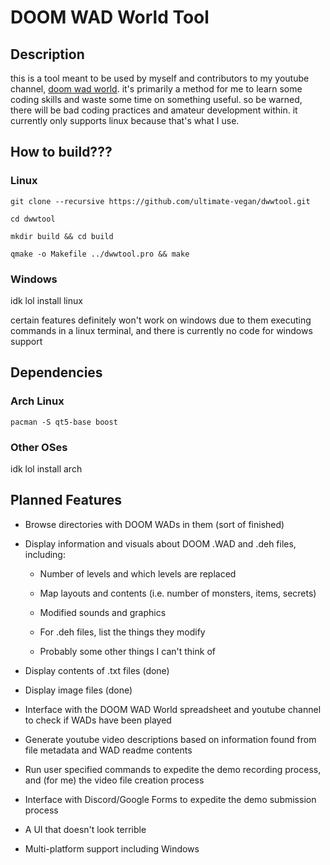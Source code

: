 # DOOM WAD World Tool

## Description

this is a tool meant to be used by myself and contributors to my youtube channel, [doom wad world](https://www.youtube.com/channel/UCGwgSggXMjKQkp3_vup4EtA). it's primarily a method for me to learn some coding skills and waste some time on something useful. so be warned, there will be bad coding practices and amateur development within. it currently only supports linux because that's what I use.

## How to build???

### Linux

`git clone --recursive https://github.com/ultimate-vegan/dwwtool.git`

`cd dwwtool`

`mkdir build && cd build`

`qmake -o Makefile ../dwwtool.pro && make`

### Windows

idk lol install linux

certain features definitely won't work on windows due to them executing commands in a linux terminal, and there is currently no code for windows support

## Dependencies

### Arch Linux

`pacman -S qt5-base boost`

### Other OSes

idk lol install arch

## Planned Features

- Browse directories with DOOM WADs in them (sort of finished)

- Display information and visuals about DOOM .WAD and .deh files, including:
    
    - Number of levels and which levels are replaced

    - Map layouts and contents (i.e. number of monsters, items, secrets)

    - Modified sounds and graphics

    - For .deh files, list the things they modify

    - Probably some other things I can't think of

- Display contents of .txt files (done)

- Display image files (done)

- Interface with the DOOM WAD World spreadsheet and youtube channel to check if WADs have been played

- Generate youtube video descriptions based on information found from file metadata and WAD readme contents

- Run user specified commands to expedite the demo recording process, and (for me) the video file creation process

- Interface with Discord/Google Forms to expedite the demo submission process

- A UI that doesn't look terrible

- Multi-platform support including Windows
